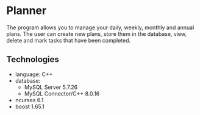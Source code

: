 # Planner
The program allows you to manage your daily, weekly, monthly and annual plans. The user can create new plans, store them in the database, view, delete and mark tasks that have been completed.

## Technologies
- language: C++
- database: 
  * MySQL Server 5.7.26    
  * MySQL Connector/C++ 8.0.16
- ncurses 6.1
- boost 1.65.1 
